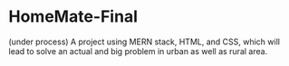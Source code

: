 # HomeMate-Final
(under process) A project using MERN stack, HTML, and CSS, which will lead to solve an actual and big problem in urban as well as rural area.
